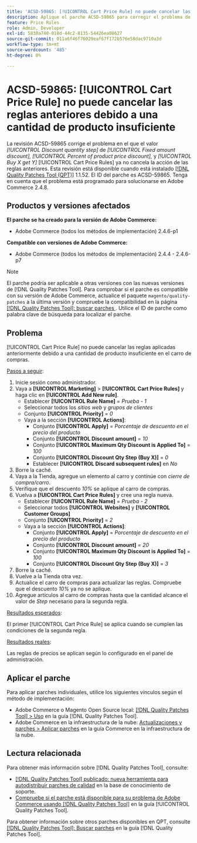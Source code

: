 ```yaml
---
title: 'ACSD-59865: [!UICONTROL Cart Price Rule] no puede cancelar las reglas anteriores debido a una cantidad de producto insuficiente'
description: Aplique el parche ACSD-59865 para corregir el problema de Adobe Commerce en el que el valor de *Paso de cantidad de descuento* en *Descuento de cantidad fija* *Porcentaje de descuento en el precio del producto* y *Comprar X obtener Y* [!UICONTROL Cart Price Rules] ya no cancela la acción de reglas anteriores.
feature: Price Rules
role: Admin, Developer
exl-id: 5838a740-018d-44c2-8135-54426ea08627
source-git-commit: 011a6f46f76029eaf67f172b576e58dac9710a3d
workflow-type: tm+mt
source-wordcount: '485'
ht-degree: 0%

---
```


# ACSD-59865: [!UICONTROL Cart Price Rule] no puede cancelar las reglas anteriores debido a una cantidad de producto insuficiente

La revisión ACSD-59865 corrige el problema en el que el valor *[!UICONTROL Discount quantity step]* de *[!UICONTROL Fixed amount discount],* *[!UICONTROL Percent of product price discount],* y *[!UICONTROL Buy X get Y]* [!UICONTROL Cart Price Rules] ya no cancela la acción de las reglas anteriores. Esta revisión está disponible cuando está instalado [[!DNL Quality Patches Tool (QPT)]](https://experienceleague.adobe.com/es/docs/commerce-operations/tools/quality-patches-tool/quality-patches-tool-to-self-serve-quality-patches) 1.1.52. El ID del parche es ACSD-59865. Tenga en cuenta que el problema está programado para solucionarse en Adobe Commerce 2.4.8.

## Productos y versiones afectados

**El parche se ha creado para la versión de Adobe Commerce:**

* Adobe Commerce (todos los métodos de implementación) 2.4.6-p1

**Compatible con versiones de Adobe Commerce:**

* Adobe Commerce (todos los métodos de implementación) 2.4.4 - 2.4.6-p7

>[!NOTE]
>
>El parche podría ser aplicable a otras versiones con las nuevas versiones de [!DNL Quality Patches Tool]. Para comprobar si el parche es compatible con su versión de Adobe Commerce, actualice el paquete `magento/quality-patches` a la última versión y compruebe la compatibilidad en la página [[!DNL Quality Patches Tool]: buscar parches ](https://experienceleague.adobe.com/tools/commerce-quality-patches/index.html?lang=es). Utilice el ID de parche como palabra clave de búsqueda para localizar el parche.

## Problema

[!UICONTROL Cart Price Rule] no puede cancelar las reglas aplicadas anteriormente debido a una cantidad de producto insuficiente en el carro de compras.

<u>Pasos a seguir</u>:

1. Inicie sesión como administrador.
1. Vaya a **[!UICONTROL Marketing]** > **[!UICONTROL Cart Price Rules]** y haga clic en **[!UICONTROL Add New rule]**.
   * Establecer **[!UICONTROL Rule Name]** = *Prueba - 1*
   * Seleccionar todos los *sitios web* y *grupos de clientes*
   * Conjunto **[!UICONTROL Priority]** = *0*
   * Vaya a la sección **[!UICONTROL Actions]**:
      * Conjunto **[!UICONTROL Apply]** = *Porcentaje de descuento en el precio del producto*
      * Conjunto **[!UICONTROL Discount amount]** = *10*
      * Conjunto **[!UICONTROL Maximum Qty Discount is Applied To]** = *100*
      * Conjunto **[!UICONTROL Discount Qty Step (Buy X)]** = *0*
      * Establecer **[!UICONTROL Discard subsequent rules]** en *No*
1. Borre la caché.
1. Vaya a la Tienda, agregue un elemento al carro y continúe con *cierre de compra/carro*.
1. Verifique que el descuento *10%* se aplique al carro de compras.
1. Vuelva a **[!UICONTROL Cart Price Rules]** y cree una regla nueva.
   * Establecer **[!UICONTROL Rule Name]** = *Prueba - 2*
   * Seleccionar todos **[!UICONTROL Websites]** y **[!UICONTROL Customer Groups]**
   * Conjunto **[!UICONTROL Priority]** = *2*
   * Vaya a la sección **[!UICONTROL Actions]**:
      * Conjunto **[!UICONTROL Apply]** = *Porcentaje de descuento en el precio del producto*
      * Conjunto **[!UICONTROL Discount amount]** = *20*
      * Conjunto **[!UICONTROL Maximum Qty Discount is Applied To]** = *100*
      * Conjunto **[!UICONTROL Discount Qty Step (Buy X)]** = *3*
1. Borre la caché.
1. Vuelve a la Tienda otra vez.
1. Actualice el carro de compras para actualizar las reglas. Compruebe que el descuento *10%* ya no se aplique.
1. Agregue artículos al carro de compras hasta que la cantidad alcance el valor de *Step* necesario para la segunda regla.

<u>Resultados esperados</u>:

El primer [!UICONTROL Cart Price Rule] se aplica cuando se cumplen las condiciones de la segunda regla.

<u>Resultados reales</u>:

Las reglas de precios se aplican según lo configurado en el panel de administración.

## Aplicar el parche

Para aplicar parches individuales, utilice los siguientes vínculos según el método de implementación:

* Adobe Commerce o Magento Open Source local: [[!DNL Quality Patches Tool] > Uso](/help/tools/quality-patches-tool/usage.md) en la guía [!DNL Quality Patches Tool].
* Adobe Commerce en la infraestructura de la nube: [Actualizaciones y parches > Aplicar parches](https://experienceleague.adobe.com/docs/commerce-cloud-service/user-guide/develop/upgrade/apply-patches.html?lang=es) en la guía Commerce en la infraestructura de la nube.

## Lectura relacionada

Para obtener más información sobre [!DNL Quality Patches Tool], consulte:

* [[!DNL Quality Patches Tool] publicado: nueva herramienta para autodistribuir parches de calidad](https://experienceleague.adobe.com/es/docs/commerce-operations/tools/quality-patches-tool/quality-patches-tool-to-self-serve-quality-patches) en la base de conocimiento de soporte.
* [Compruebe si el parche está disponible para su problema de Adobe Commerce usando [!DNL Quality Patches Tool]](/help/tools/quality-patches-tool/patches-available-in-qpt/check-patch-for-magento-issue-with-magento-quality-patches.md) en la guía [!UICONTROL Quality Patches Tool].

Para obtener información sobre otros parches disponibles en QPT, consulte [[!DNL Quality Patches Tool]: Buscar parches](https://experienceleague.adobe.com/tools/commerce-quality-patches/index.html?lang=es) en la guía [!DNL Quality Patches Tool].
